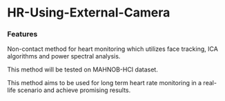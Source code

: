 # HR-Using-External-Camera
### Features
Non-contact method for heart monitoring which utilizes face tracking, ICA algorithms and power spectral analysis. 

This method will be tested on MAHNOB-HCI dataset. 

This method aims to be used for long term heart rate monitoring in a real-life scenario and achieve promising results.

